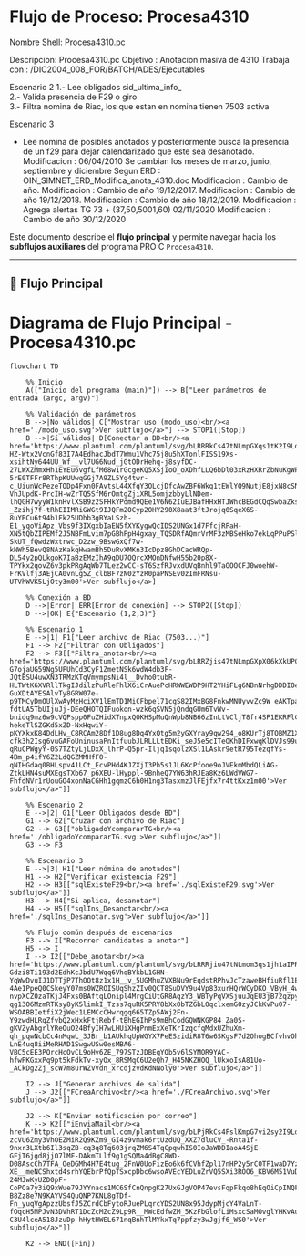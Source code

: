 # Flujo de Proceso: Procesa4310

Nombre Shell: Procesa4310.pc

Descripcion: Procesa4310.pc
 Objetivo    : Anotacion masiva de 4310
 Trabaja con : /DIC2004_008_FOR/BATCH/ADES/Ejecutables

 Escenario 2
 1.- Lee obligados sid_ultima_info_                               
 2.- Valida presencia de F29 o giro               
 3.- Filtra nomina de Riac, los que estan en nomina tienen 7503 activa

 Escenario 3
 - Lee nomina de posibles anotados y posteriormente busca la presencia de un f29
   para dejar calendarizado que este sea desanotado.
 Modificacion : 06/04/2010
	        Se cambian los meses de marzo, junio, septiembre y diciembre
                Segun ERD : OIN_SIMNET_ERD_Modifica_anota_4310.doc
 Modificacion : Cambio de año.
 Modificacion : Cambio de año 19/12/2017.
 Modificacion : Cambio de año 19/12/2018.
 Modificacion : Cambio de año 18/12/2019.
 Modificacion : Agrega alertas TG 73 + (37,50,5001,60)  02/11/2020
 Modificacion : Cambio de año 30/12/2020

Este documento describe el **flujo principal** y permite navegar hacia los **subflujos auxiliares** del programa PRO C `Procesa4310`.

---

## 🔹 Flujo Principal

# Diagrama de Flujo Principal - Procesa4310.pc

```mermaid
flowchart TD

    %% Inicio
    A(["Inicio del programa (main)"]) --> B["Leer parámetros de entrada (argc, argv)"]

    %% Validación de parámetros
    B -->|No válidos| C["Mostrar uso (modo_uso)<br/><a href='./modo_uso.svg'>Ver subflujo</a>"] --> STOP1([Stop])
    B -->|Sí válidos| D[Conectar a BD<br/><a href='https://www.plantuml.com/plantuml/svg/bLRRRkCs47tNLmpGXqs1tK2I9LdERXUh2_aKj5ku1VfAKsE52KLwIQgfM-HZ-Wtx2VcnGf83I7A4EdhacJbdT7Wmu1Vhc75j8u5hXTonlFISS19Xs-xsihtNy644UU_Wf__vl7UG6Nud_jGtODrHehq-j8syfDC-27LWXZMmxHh1EYEu6vgfLfM68w1rGcgeKQ5XSjIoO_oXDhfLLQ6bDl03xRzHXRrZbNuKgWPdMXm1fowZq40GZu0IzwoLZchbVcODGcR4H7E4RyNV246u0FQ_izEo6k6PCVhnjpl17nHQ2-5rE0TFFr8RThpKUUwqGGj7A9ZL5Yg4twr-c_UiunWcPezeTODp4Fxn0FAvtsL44XfqY3OLcjDfcAwZBF6Wkq1tEWlYQ9NutjE8jxN8cSNNcMb1LmMTC-VhJUpdK-PrcIH-wZrTQ5SfM6rOmtgZjiXRL5omjzbbyLlNDem-lhQGH7wyyW1knHvlXSB9z2SFHkYPdmd9QEe1V6N62IuEJBafHHxHTJWhcBEGdCQqSwbaZksOdKwnpiCeACRecVTPcPUTenSPMaXc-_Zzihj7f-tRhEIIMRiGWGt9IJQFm2OCyp2OHY290X8aat3ftJrojq0SqeX6S-8uYBCu6t94b1Fk25UDhb3gBYaLSzh-E1_yqoViApz_Vbs9f3IXgxbIaEN5fXYKygwQcIDS2UNGx1d7FfcjRPaH-XN5tQbZIPEMf2J5NBFmLvim7pGBhPpH4gxay_TQSDRfAQmrVrMF3zMBSeHko7ekLqPPuPSlSb8YTq8h2rTIMCViUs36O2srVG-SkUT_fQwdzWxtrwc_D2zw_9BswGxQf7w-kNWh5BevQ8NAzKakqHwamBh5DuRvXMKn3IcDpz8GhDCacWRQp-DL54y2pQLkgoK7IaBzEMzIhA9qDU7OQrcXMOnDNfwH55b20p8X-TPYkx2qovZ6v3pkPRgAqWb7TLez2wCC-sT6SzfRJvxdUVqBnhl9TaOOOCFJ0woehW-FrKVlfj3AEjCA0vnLg5Z_clbBF7zN0zYzR0paPNSEv0zImFRNsu-UTVhWVK5LjOty3m00'>Ver subflujo</a>]

    %% Conexión a BD
    D -->|Error| ERR[Error de conexión] --> STOP2([Stop])
    D -->|OK| E{"Escenario (1,2,3)"}

    %% Escenario 1
    E -->|1| F1["Leer archivo de Riac (7503...)"]
    F1 --> F2["Filtrar con Obligados"]
    F2 --> F3[["Filtra_anotar<br/><a href='https://www.plantuml.com/plantuml/svg/bLRRZjis47tNLmpGXpX06kXkUPC6qOrv2Pe2c_QreAbPBNTfZaDINRZ5Vao_8P-G7ojaUG59Ng5UFUhCd3CyF1ZmetNSk6wdW4db3F-JQtBSU4uwXN3TRMzKTqVmympsNi4l__Dvho0tubR-HLTWtK6XVRllTkgIJdilzPuRleFhlX6iCrAuePcHRWWEWDP9HT2YHiFLg6NBnNrhgDDDIOeC_CIEtwZ2tlA67gHkmPaEHy2fosWq42GZeC8RtYd7IBjV-GuXDtAYESAlvTy8GRW07e-p9TMCyDmOUlXwAyMzHciXV1lEmTD1MiCFbpel71cqS82IMxBG8FnkwMNUyvvZc9W_eAKTpa7unmCevdvNSPsoe4V8D6XEVyDi7UUf1_q5kjE_88cZrFSUHxoTHS4jFi_CIXQLRCvSh3U9NqoPrrMQ-fdtUA5TbUIjuJj-DEeQHOTQIFuokon-wzk6qSVN5jQndqGUm6TvWv-bnidq9mz6w9cVQPspp0FuZHidXTnpxQOKHSpMuQnWpb8NB66zInLtVCljT8fr4SP1EKRFlC-hekeTlSZGKd5xZD-NxHqwiY-pKYXkxK84DdLHv_C8RCAm28Df1D8ug8Dq4YxQtg5m2yGXYray9qw294_o8KUrTj8TOBMZ1XNrIMcu8_jwFlZxztYi_F3XUQKwOocBvaf1NfIRSb0g-cfk3h2Isg6vuGAFoUninusaPnItfuubJLRLLLtEDKi_seJ5e5cITeOKhDIFxwqKlDVJs99uLayCrOjoDTlKwxbS5UUbNpt9AON2IT8MLafQn-qRuCPWgyY-0S7TZtyLjLDxX_lhrP-Q5pr-Iljq1sqolzXSl1LAskr9etR795TezqfYs-4Bm_p4ifY6Z2LdQGZMMHfF0-qNIHGdaq0BHLspv41LCt_EcvPHd4KJZXjI3Ph5s1JL6KcPfooe9oJVEkmMbdQLiAG-ZtkLHN4suMXEgsTXb67_p6XEU-lHyppl-9BnheQ7YW63hRJEa8Kz6LWdVWG7-FhfdNVr1rUouGO4xonNaCGHh1gqmzC6h0H1ng3TasxmzJlFEjfx7r4ttKxz1m00'>Ver subflujo</a>"]]

    %% Escenario 2
    E -->|2| G1["Leer Obligados desde BD"]
    G1 --> G2["Cruzar con archivo de Riac"]
    G2 --> G3[["obligadoYcompararTG<br/><a href='./obligadoYcompararTG.svg'>Ver subflujo</a>"]]
    G3 --> F3

    %% Escenario 3
    E -->|3| H1["Leer nómina de anotados"]
    H1 --> H2["Verificar existencia F29"]
    H2 --> H3[["sqlExisteF29<br/><a href='./sqlExisteF29.svg'>Ver subflujo</a>"]]
    H3 --> H4["Si aplica, desanotar"]
    H4 --> H5[["sqlIns_Desanotar<br/><a href='./sqlIns_Desanotar.svg'>Ver subflujo</a>"]]

    %% Flujo común después de escenarios
    F3 --> I["Recorrer candidatos a anotar"]
    H5 --> I
    I --> I2[["Debe_anotar<br/><a href='https://www.plantuml.com/plantuml/svg/bLRRRjiu47tNLmom3qs1jh1aIPRJ2weRWGB1Tj6qpuiHDLQOKAH3KXkuYtpCViD-Gdzi8Ti193d2EdhKcJbdU7Wqq6VhqBYkbL1GHN-YqWwDvuIJ1DTTjP7ThOQt8z1x1H__v_5UGMhuZVXBNu9rEqdstRPhvJcTzaweBHfiuRfl1EkCuExGpBIgDUo0h1DIGqEA3Cf1IuNyhZ6wKtMkfJRm6zi_WmfxWxL-4Ae1PpeQ0CSkeyY07ms0WZROISUqShzZIv0QCT8SuDVY9u4Vp83xurHQrWCyDKO_VByH_4wHjH2y2wRWyI2DmTsvpdEd3LdOGOvMMwW9VbZzCk-nvpXCZ0zaTKjJ4Fxs0BAftqLOnipl4MrgCiUtGR8AqzY3_WBTyPqVXSjuuJqEU3jB72qzpynojipPb3bRhQD5DcPU5N6yIBp7C-qg13O6MzmRTKsy8yK5limkI_Tzss7quRK5PRY8bXx0bTZGbL0qclxemG0zyJCkKvPu07-WSOABBIetfiX2jWec1LEMCcCHwrqgq665TZp5AWj2Fn-Y9zwdHLRqZfvbQ2xHxkFtjRebf-tBhEGIhPs9mBhCodGQWNKGP84_Za0S-gKVZyAbgrlYReOuO24BfyIH7wLHUiXHgPnmExXeTKrIzqcfqMdxUZhuXm-qh_pqwNcbCc4nMqwL_3JBr_b1AUkhqUpWGYX7PeESzidiR8T6w6SKgsF7d2OhogBCfvhvOhaEieDchfKpMiA5_FLl8pZsUeeQpP_LuuVgMRcIhSlLLAu8qtnHFCb9ITm9hInSI64TsZU0nb0ZjNq37DslVwHknlOUxgzNVsgUzVWfxUCTj4uMsVhihP3hTgiLARTFSa5sAmKr7Rqmp4yiisb8M7II1d-LnE4uq8iiMeRHAD1SwgwUSw0esMBA6-VBC5cEE3PQrcHcOvCL9oHv6ZE_797STzJDBEqYOb5v6lSYMOR9YAC-hfwPKGxxPq9pt5kFdkTv-xyOx_8RSMqC6U2eQh7_H45NKZHOQ_lUkxoIsA81Uo-_ACkDg2Zj_scW7m8urWZVVdn_xrcdjzvdKdNNoly0'>Ver subflujo</a>"]]

    I2 --> J["Generar archivos de salida"]
    J --> J2[["FCreaArchivo<br/><a href='./FCreaArchivo.svg'>Ver subflujo</a>"]]

    J2 --> K["Enviar notificación por correo"]
    K --> K2[["iEnviaMail<br/><a href='https://www.plantuml.com/plantuml/svg/bLPjRkCs4FslKmpG7vi2sy2I9LdERXUhBnO5jXz0sWECgR72X2Az99N0BNAOdg57s8iLaXn0aYFKqK-zcVU6Zmy3VhOEZMiR2Q9KZm9_GI4z9vmak6rtUzdUQ_XXZ7dluCV_-Rnta1f-9nxr3LXtb6Il3sqZB-cq3q8Tq603jrqZM6S4TqCpqwhIS0IoJaWDDIaoA4SjE-GFjT6jgd8jjO7lMF-DAkmTLlf9g1gSQMa4dBgC8WD-D08AscCh7TFA_OeDGMh4H7E4tug_2FnW0UoFizEo6k6fCVhfZpl17nHP2y5rC0TF1waD7YzrdZjjoC8HShJQGaNmfzLlynuxZc5YV2Ah6vg3yBS7aCtzBi8oPdw7Q5EHEVqDaasOnXvq5-XE__meNCShxtd4srhYQEbrPfQpTSxcpDbc6wsoAVEcYEDLuZrVQ5SXi3ROO6_KBV6M51VuDhiiVUtQXj77rnQKuIfQUm1Vn9w-24MJwKyUZD0pF-CoPOa7y3iQ9xWue79JYYnacs1MC6SfCnQnpgK27UxGJgVOP47evsFqpFkqo8hEqOiCpINQFdw_xUx9QVisAxb4QnSYi2spCfr7O1i4MU1F8n27Vkd7at3ftJrnjq0Si925S-B8Zz8e7N9KAYVS4QuQNP7KNL8gTDf-Fn_yuqVgApzzUbsfJ5ZCrdCbFytoRJuePLqrcYDS2UN8x95JdypMjcY4VaLnT-fOqcH5MPJvN3DVhRT1DcZcMZcZ9Lp9R__MWcEdfwZM_5KzFbGlofLiMsxcSaMOvglYHKvAuavePU5A2klGlWSqXcgfxNlWwBxz8tKzjNUulqxzfNdHuvUqJtVGDbbbsuktGgwRWrQaN9_aWkn12gfRUcEONrWMqv2mw2mD_YQ9mscWLrcq3gD9eBdKRRNaG56orPmtpjTXifvmxBMio2p69YlEIF8qPduv8VdQKhkmj8k8HULvt8ja7IOJZkgqUXP66VRFZEQqjvuzp_FwDuntyrF_8Z20m-C3U4lceA518JzuDp-hHytHWEL671nqBnhTlMYkxTq7ppfzy3wJgjf6_WS0'>Ver subflujo</a>"]]

    K2 --> END([Fin])



